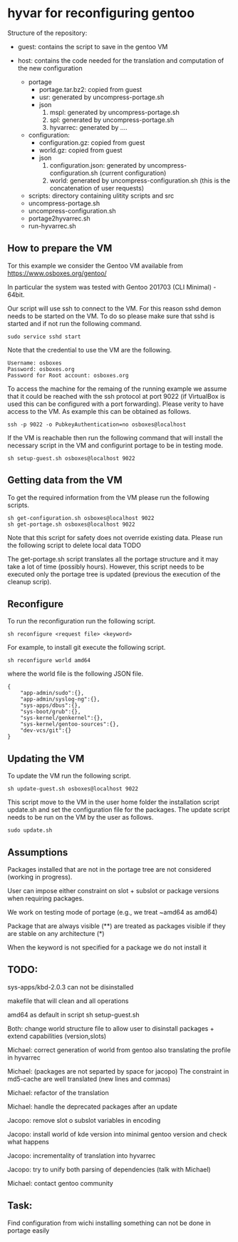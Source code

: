 # hyvar for reconfiguring gentoo

Structure of the repository:

* guest: contains the script to save in the gentoo VM

* host: contains the code needed for the translation and computation of the new configuration
   - portage
      * portage.tar.bz2: copied from guest
      * usr: generated by uncompress-portage.sh
      * json
         1. mspl: generated by uncompress-portage.sh
         2. spl: generated by uncompress-portage.sh
         3. hyvarrec: generated by ....
   - configuration:
      * configuration.gz: copied from guest
      * world.gz: copied from guest 
      * json
         1. configuration.json: generated by uncompress-configuration.sh (current configuration)
         2. world: generated by uncompress-configuration.sh (this is the concatenation of user requests)
   - scripts: directory containing ulitity scripts and src 
   - uncompress-portage.sh
   - uncompress-configuration.sh
   - portage2hyvarrec.sh
   - run-hyvarrec.sh
      
How to prepare the VM 
----------------------
Tor this example we consider the Gentoo VM available from https://www.osboxes.org/gentoo/

In particular the system was tested with Gentoo 201703 (CLI Minimal) - 64bit.

Our script will use ssh to connect to the VM. For this reason sshd demon needs to be started on the VM.
To do so please make sure that sshd is started and if not run the following command.
```
sudo service sshd start
```

Note that the credential to use the VM are the following.
``` 
Username: osboxes
Password: osboxes.org
Password for Root account: osboxes.org
```

To access the machine for the remaing of the running example we assume that it could be reached with the ssh protocol
at port 9022 (if VirtualBox is used this can be configured with a port forwarding).
Please verity to have access to the VM. As example this can be obtained as follows.
```
ssh -p 9022 -o PubkeyAuthentication=no osboxes@localhost
```

If the VM is reachable then run the following command that will install the necessary script in the VM and configurint 
portage to be in testing mode.
```
sh setup-guest.sh osboxes@localhost 9022
```



Getting data from the VM 
----------------------

To get the required information from the VM please run the following scripts.
```
sh get-configuration.sh osboxes@localhost 9022
sh get-portage.sh osboxes@localhost 9022
```

Note that this script for safety does not override existing data.
Please run the following script to delete local data TODO

The get-portage.sh script translates all the portage structure and it may take a lot of time (possibly hours).
However, this script needs to be executed only the portage tree is updated (previous the execution of the cleanup
scrip).

Reconfigure
----------------------

To run the reconfiguration run the following script.
```
sh reconfigure <request file> <keyword>
```

For example, to install git execute the following script.
```
sh reconfigure world amd64
```
where the world file is the following JSON file.
```
{
	"app-admin/sudo":{},
	"app-admin/syslog-ng":{},
	"sys-apps/dbus":{},
	"sys-boot/grub":{},
	"sys-kernel/genkernel":{},
	"sys-kernel/gentoo-sources":{},
	"dev-vcs/git":{}
}
```

Updating the VM
----------------------
To update the VM run the following script.
```
sh update-guest.sh osboxes@localhost 9022
```
This script move to the VM in the user home folder the installation script update.sh and set the configuration file
for the packages. The update script needs to be run on the VM by the user as follows.
```
sudo update.sh
```


Assumptions
----------------------
Packages installed that are not in the portage tree are not considered (working in progress).

User can impose either constraint on slot + subslot or package versions when requiring packages.

We work on testing mode of portage (e.g., we treat ~amd64 as amd64)

Package that are always visible (**) are treated as packages visible if they are stable on any architecture (*)

When the keyword is not specified for a package we do not install it


TODO:
------------------------ 
 sys-apps/kbd-2.0.3 can not be disinstalled
 
 makefile that will clean and all operations
 
 amd64 as default in script sh setup-guest.sh
 
 Both: change world structure file to allow user to disinstall packages + extend capabilities (version,slots)
 
 Michael: correct generation of world from gentoo also translating the profile in hyvarrec
 
 Michael:  (packages are not separted by space for jacopo)
 The constraint in md5-cache are well translated (new lines and commas)
 
 Michael: refactor of the translation

 Michael: handle the deprecated packages after an update
 
 Jacopo: remove slot o subslot variables in encoding
 
 Jacopo: install world of kde version into minimal gentoo version and check what happens
 
 Jacopo: incrementality of translation into hyvarrec
 
 Jacopo: try to unify both parsing of dependencies (talk with Michael)
 
 Michael: contact gentoo community

 
Task:
------------------------ 
Find configuration from wichi installing something can not be done in portage easily

